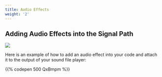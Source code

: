```yaml
---
title: Audio Effects
weight: '2'
---
```

## Adding Audio Effects into the Signal Path

![](/images/uploads/effects_pathway.png)

Here is an example of how to add an audio effect into your code and attach it to the output of your sound file player:

{{% codepen 500 QxBmpm %}}
